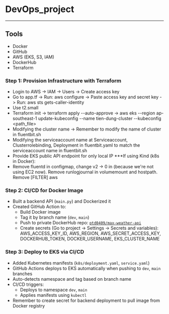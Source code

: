 # DevOps_project
---
## Tools
- Docker
- GitHub
- AWS (EKS, S3, IAM)
- DockerHub
- Terraform

### Step 1: Provision Infrastructure with Terraform
- Login to AWS -> IAM -> Users -> Create access key
- Go to app.tf -> Run: aws configure -> Paste access key and secret key -> Run: aws sts gets-caller-identity
- Use t2.small
- Terraform init -> terraform apply --auto-approve -> aws eks --region ap-southeast-1 update-kubeconfig --name tien-dung-cluster --kubeconfig <path_file>
- Modifying the cluster name -> Remember to modify the name of cluster in fluentbit.sh
- Modifying the serviceaccount name at Serviceaccount, Clusterrolebinding, Deployment in fluentbit.yaml to match the serviceaccount name in fluentbit.sh
- Provide EKS public API endpoint for only local IP
***If using Kind (k8s in Docker):
- Remove fluentd in configmap, change v2 -> 0 in (because we're not using EC2 now). Remove runlogjournal in volumemount and hostpath. Remove [FILTER] aws

### Step 2: CI/CD for Docker Image
- Built a backend API (`main.py`) and Dockerized it
- Created GitHub Action to:
  - Build Docker image
  - Tag it by branch name (`dev`, `main`)
  - Push to private DockerHub repo: [`ptd0409/max-weather-api`](https://hub.docker.com/repository/docker/ptd0409/max-weather-api)
  - Create secrets (Go to project -> Settings -> Secrets and variables): AWS_ACCESS_KEY_ID, AWS_REGION, AWS_SECRET_ACCESS_KEY, DOCKERHUB_TOKEN, DOCKER_USERNAME, EKS_CLUSTER_NAME

### Step 3: Deploy to EKS via CI/CD
- Added Kubernetes manifests (`k8s/deployment.yaml`, `service.yaml`)
- GitHub Actions deploys to EKS automatically when pushing to `dev`, `main` branches
- Auto-detects namespace and tag based on branch name
- CI/CD triggers:
  - Deploys to namespace `dev`, `main`
  - Applies manifests using `kubectl`
- Remember to create secret for backend deployment to pull image from Docker registry

